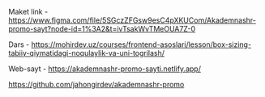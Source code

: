 Maket link - https://www.figma.com/file/5SGczZFGsw9esC4pXKUCom/Akademnashr-promo-sayt?node-id=1%3A2&t=ivTsakWvTMeOUA7Z-0

Dars - https://mohirdev.uz/courses/frontend-asoslari/lesson/box-sizing-tabiiy-qiymatidagi-noqulaylik-va-uni-togrilash/

Web-sayt - https://akademnashr-promo-sayti.netlify.app/

https://github.com/jahongirdev/akademnashr-promo